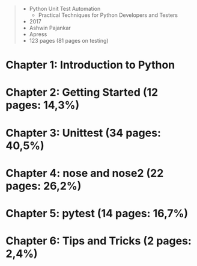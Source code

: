 
> - Python Unit Test Automation
>   - Practical Techniques for Python Developers and Testers
> - 2017
> - Ashwin Pajankar
> - Apress
> - 123 pages (81 pages on testing)

# Chapter 1: Introduction to Python
# Chapter 2: Getting Started (12 pages: 14,3%)
# Chapter 3: Unittest (34 pages: 40,5%)
# Chapter 4: nose and nose2 (22 pages: 26,2%)
# Chapter 5: pytest (14 pages: 16,7%)
# Chapter 6: Tips and Tricks (2 pages: 2,4%)
